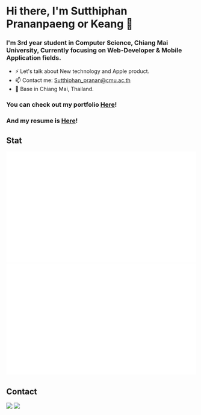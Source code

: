 # Hi there, I'm Sutthiphan Prananpaeng or Keang 👋
### I'm 3rd year student in Computer Science, Chiang Mai University, Currently focusing on Web-Developer & Mobile Application fields.
- ⚡ Let's talk about New technology and Apple product.
- 📫 Contact me: Sutthiphan_pranan@cmu.ac.th
- 🔭 Base in Chiang Mai, Thailand.

### You can check out my portfolio [Here](http://sutthiphankeang.github.io/Resume_Web)!
### And my resume is [Here](https://drive.google.com/file/d/1w7P_2Pkxz56vrXUD2gFPK_ftIapAJMbM/view?usp=share_link)!






<!--
**sutthiphanKeang/sutthiphanKeang** is a ✨ _special_ ✨ repository because its `README.md` (this file) appears on your GitHub profile.

Here are some ideas to get you started:

- 🔭 I’m currently working on ...
- 🌱 I’m currently learning ...
- 👯 I’m looking to collaborate on ...
- 🤔 I’m looking for help with ...
- 💬 Ask me about ...
- 📫 How to reach me: ...
- 😄 Pronouns: ...
- ⚡ Fun fact: ...
-->
## Stat
![](https://raw.githubusercontent.com/sutthiphanKeang/github-stats/master/generated/overview.svg#gh-dark-mode-only)
![](https://raw.githubusercontent.com/sutthiphanKeang/github-stats/master/generated/languages.svg#gh-dark-mode-only)

## Contact
<a href="https://www.linkedin.com/in/sutthiphan-prananpaeng-88633b232/"  target="_blank"><img src="https://img.shields.io/badge/LinkedIn-0077B5?style=for-the-badge&logo=linkedin&logoColor=white"/></a>
<a href="mailto:sutthiphan_pranan@cmu.ac.th" target="_blank"><img src="https://img.shields.io/badge/Outlook-0078D4?style=for-the-badge&logo=microsoft-outlook&logoColor=white"/></a>
